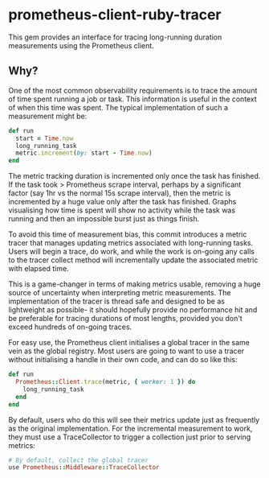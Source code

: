 # prometheus-client-ruby-tracer

This gem provides an interface for tracing long-running duration measurements
using the Prometheus client.

## Why?

One of the most common observability requirements is to trace the amount of time
spent running a job or task. This information is useful in the context of when
this time was spent. The typical implementation of such a measurement might be:

```ruby
def run
  start = Time.now
  long_running_task
  metric.increment(by: start - Time.now)
end
```

The metric tracking duration is incremented only once the task has finished. If
the task took > Prometheus scrape interval, perhaps by a significant factor (say
1hr vs the normal 15s scrape interval), then the metric is incremented by a huge
value only after the task has finished.  Graphs visualising how time is spent
will show no activity while the task was running and then an impossible burst
just as things finish.

To avoid this time of measurement bias, this commit introduces a metric tracer
that manages updating metrics associated with long-running tasks.  Users will
begin a trace, do work, and while the work is on-going any calls to the tracer
collect method will incrementally update the associated metric with elapsed
time.

This is a game-changer in terms of making metrics usable, removing a huge source
of uncertainty when interpreting metric measurements. The implementation of the
tracer is thread safe and designed to be as lightweight as possible- it should
hopefully provide no performance hit and be preferable for tracing durations of
most lengths, provided you don't exceed hundreds of on-going traces.

For easy use, the Prometheus client initialises a global tracer in the same vein
as the global registry. Most users are going to want to use a tracer without
initialising a handle in their own code, and can do so like this:

```ruby
def run
  Prometheus::Client.trace(metric, { worker: 1 }) do
    long_running_task
  end
end
```

By default, users who do this will see their metrics update just as frequently
as the original implementation. For the incremental measurement to work, they
must use a TraceCollector to trigger a collection just prior to serving metrics:

```ruby
# By default, collect the global tracer
use Prometheus::Middleware::TraceCollector
```
